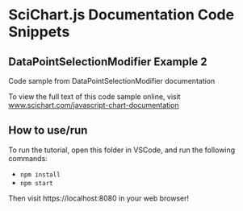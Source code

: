 # SciChart.js Documentation Code Snippets

## DataPointSelectionModifier Example 2

Code sample from DataPointSelectionModifier documentation 

To view the full text of this code sample online, visit www.scichart.com/javascript-chart-documentation

## How to use/run 


To run the tutorial, open this folder in VSCode, and run the following commands:

* `npm install`
* `npm start` 

Then visit https://localhost:8080 in your web browser! 
